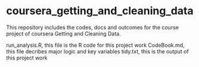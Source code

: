 coursera_getting_and_cleaning_data
==================================

This repository includes the codes, docs and outcomes for the course project of coursera Getting and Cleaning Data.

 run_analysis.R, this file is the R code for this project work
 CodeBook.md, this file decribes major logic and key variables 
 tidy.txt, this is the output of this project work
 
